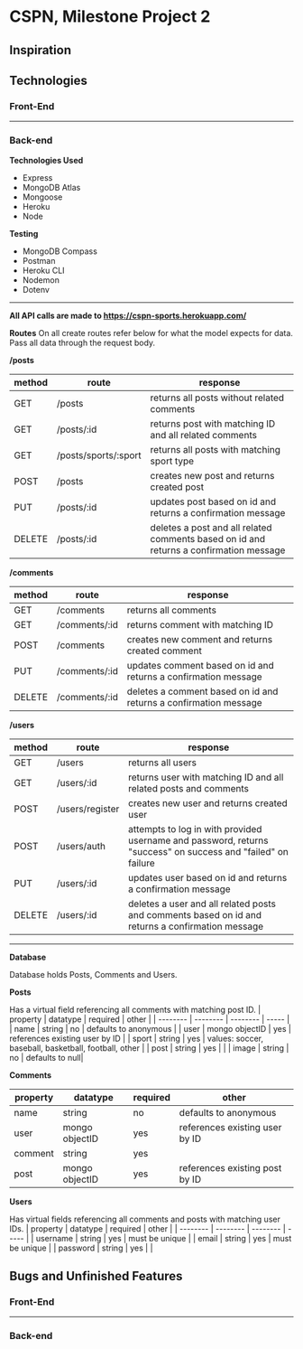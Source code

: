 
# CSPN, Milestone Project 2

## Inspiration
## Technologies
### Front-End

-----

### Back-end
**Technologies Used**

 - Express
 - MongoDB Atlas
 - Mongoose
 - Heroku
 - Node
 
**Testing**
- MongoDB Compass
- Postman
- Heroku CLI
- Nodemon
- Dotenv
---

**All API calls are made to https://cspn-sports.herokuapp.com/**

**Routes**
On all create routes refer below for what the model expects for data.
Pass all data through the request body.

**/posts**

| method | route | response |
| --- | --- | --- |
| GET | /posts | returns all posts without related comments |
| GET | /posts/:id| returns post with matching ID and all related comments
| GET | /posts/sports/:sport | returns all posts with matching sport type
| POST | /posts | creates new post and returns created post
| PUT | /posts/:id | updates post based on id and returns a confirmation message
| DELETE | /posts/:id | deletes a post and all related comments based on id and returns a confirmation message

**/comments**

| method | route | response |
| --- | --- | --- |
| GET | /comments | returns all comments |
| GET | /comments/:id | returns comment with matching ID
| POST | /comments | creates new comment and returns created comment
| PUT | /comments/:id | updates comment based on id and returns a confirmation message
| DELETE | /comments/:id | deletes a comment based on id and returns a confirmation message

**/users**

| method | route | response |
| --- | --- | --- |
| GET | /users | returns all users |
| GET | /users/:id | returns user with matching ID and all related posts and comments
| POST | /users/register | creates new user and returns created user
| POST | /users/auth | attempts to log in with provided username and password, returns "success" on success and "failed" on failure
| PUT | /users/:id | updates user based on id and returns a confirmation message
| DELETE | /users/:id | deletes a user and all related posts and comments based on id and returns a confirmation message

---

**Database**

Database holds Posts, Comments and Users.

**Posts**

Has a virtual field referencing all comments with matching post ID.
| property | datatype | required | other |
| -------- | -------- | -------- | ----- |
| name | string | no | defaults to anonymous |
| user | mongo objectID | yes | references existing user by ID |
| sport | string | yes | values: soccer, baseball, basketball, football, other |
| post | string | yes |  |
| image | string | no | defaults to null|

**Comments**

| property | datatype | required | other |
| -------- | -------- | -------- | ----- |
| name | string | no | defaults to anonymous |
| user | mongo objectID | yes | references existing user by ID |
| comment | string | yes |  |
| post | mongo objectID | yes | references existing post by ID |

**Users**

Has virtual fields referencing all comments and posts with matching user IDs.
| property | datatype | required | other |
| -------- | -------- | -------- | ----- |
| username | string | yes | must be unique |
| email | string | yes | must be unique |
| password | string | yes |  |


## Bugs and Unfinished Features
### Front-End
---
### Back-end
